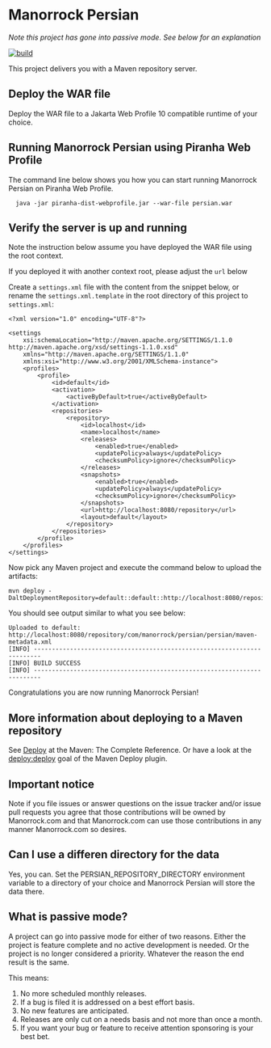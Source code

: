 # Manorrock Persian

_Note this project has gone into passive mode. See below for an explanation_

[![build](https://github.com/manorrock/persian/actions/workflows/build.yml/badge.svg)](https://github.com/manorrock/persian/actions/workflows/build.yml)

This project delivers you with a Maven repository server.

## Deploy the WAR file

Deploy the WAR file to a Jakarta Web Profile 10 compatible runtime of your choice.

## Running Manorrock Persian using Piranha Web Profile

The command line below shows you how you can start running Manorrock Persian on Piranha Web Profile.

```shell
  java -jar piranha-dist-webprofile.jar --war-file persian.war
```

## Verify the server is up and running

 Note the instruction below assume you have deployed the WAR file using the root context. 
 
 If you deployed it with another context root, please adjust the `url` below

Create a `settings.xml` file with the content from the snippet below, or rename
the `settings.xml.template` in the root directory of this project to 
`settings.xml`:

```
<?xml version="1.0" encoding="UTF-8"?>

<settings 
    xsi:schemaLocation="http://maven.apache.org/SETTINGS/1.1.0 http://maven.apache.org/xsd/settings-1.1.0.xsd" 
    xmlns="http://maven.apache.org/SETTINGS/1.1.0"
    xmlns:xsi="http://www.w3.org/2001/XMLSchema-instance">
    <profiles>
        <profile>
            <id>default</id>
            <activation>
                <activeByDefault>true</activeByDefault>
            </activation>
            <repositories>
                <repository>
                    <id>localhost</id>
                    <name>localhost</name>
                    <releases>
                        <enabled>true</enabled>
                        <updatePolicy>always</updatePolicy>
                        <checksumPolicy>ignore</checksumPolicy>
                    </releases>
                    <snapshots>
                        <enabled>true</enabled>
                        <updatePolicy>always</updatePolicy>
                        <checksumPolicy>ignore</checksumPolicy>
                    </snapshots>
                    <url>http://localhost:8080/repository</url>
                    <layout>default</layout>
                </repository>
            </repositories>
        </profile>
    </profiles>
</settings>
```

Now pick any Maven project and execute the command below to upload the artifacts:

```
mvn deploy -DaltDeploymentRepository=default::default::http://localhost:8080/repository
```

You should see output similar to what you see below:

```
Uploaded to default: http://localhost:8080/repository/com/manorrock/persian/persian/maven-metadata.xml
[INFO] ------------------------------------------------------------------------
[INFO] BUILD SUCCESS
[INFO] ------------------------------------------------------------------------
```

Congratulations you are now running Manorrock Persian!

## More information about deploying to a Maven repository

See [Deploy](https://books.sonatype.com/mvnref-book/reference/lifecycle-sect-common-goals.html#lifecycle-sect-deploy-phase)
at the Maven: The Complete Reference. Or have a look at the [deploy:deploy](https://maven.apache.org/plugins/maven-deploy-plugin/deploy-mojo.html)
goal of the Maven Deploy plugin.

## Important notice

Note if you file issues or answer questions on the issue tracker and/or issue 
pull requests you agree that those contributions will be owned by Manorrock.com
and that Manorrock.com can use those contributions in any manner Manorrock.com
so desires.

## Can I use a differen directory for the data

Yes, you can. Set the PERSIAN_REPOSITORY_DIRECTORY environment variable to a
directory of your choice and Manorrock Persian will store the data there.

## What is passive mode?

A project can go into passive mode for either of two reasons. Either the project
is feature complete and no active development is needed. Or the project is no
longer considered a priority. Whatever the reason the end result is the same.

This means:

1. No more scheduled monthly releases.
2. If a bug is filed it is addressed on a best effort basis.
3. No new features are anticipated.
4. Releases are only cut on a needs basis and not more than once a month.
5. If you want your bug or feature to receive attention sponsoring is your best bet.
